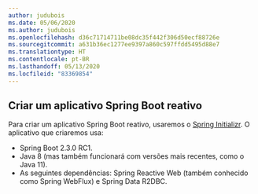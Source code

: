 ```yaml
---
author: judubois
ms.date: 05/06/2020
ms.author: judubois
ms.openlocfilehash: d36c71714711be08dc35f442f306d50ecf88726e
ms.sourcegitcommit: a631b36ec1277ee9397a860c597ffdd5495d88e7
ms.translationtype: HT
ms.contentlocale: pt-BR
ms.lasthandoff: 05/13/2020
ms.locfileid: "83369854"
---
```

## <a name="create-a-reactive-spring-boot-application"></a>Criar um aplicativo Spring Boot reativo

Para criar um aplicativo Spring Boot reativo, usaremos o [Spring Initializr](https://start.spring.io/). O aplicativo que criaremos usa:

- Spring Boot 2.3.0 RC1.
- Java 8 (mas também funcionará com versões mais recentes, como o Java 11).
- As seguintes dependências: Spring Reactive Web (também conhecido como Spring WebFlux) e Spring Data R2DBC.
